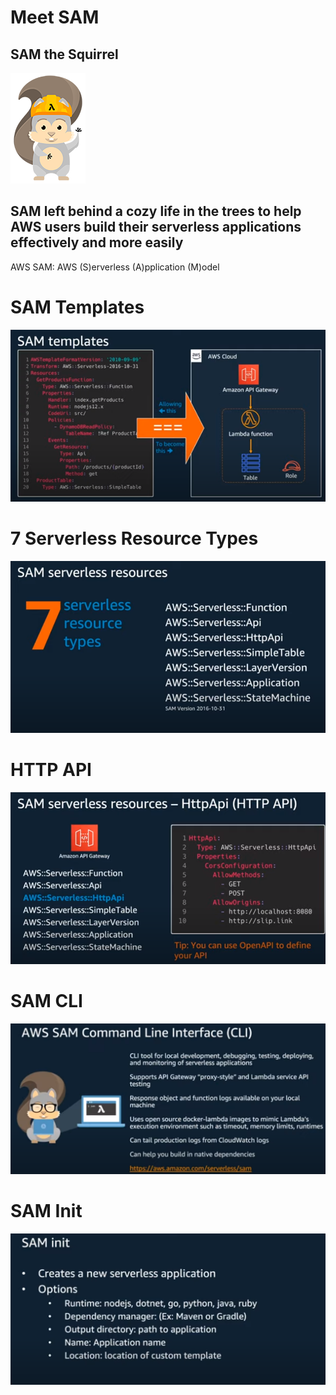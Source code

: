 # Meet SAM

## SAM the Squirrel

![](sam.png)

## SAM left behind a cozy life in the trees to help AWS users build their serverless applications effectively and more easily


AWS SAM: AWS (S)erverless (A)pplication (M)odel 

# SAM Templates

![](IaaC.png)

# 7 Serverless Resource Types

![](7sam.png)

# HTTP API

![](http-api.png)

# SAM CLI

![](sam-cli.png)

# SAM Init

![](sam-init.png)